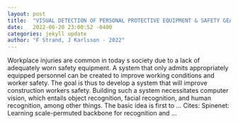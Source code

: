 ```yaml
---
layout: post
title:  "VISUAL DETECTION OF PERSONAL PROTECTIVE EQUIPMENT & SAFETY GEAR ON INDUSTRY WORKERS"
date:   2022-06-20 23:00:52 -0400
categories: jekyll update
author: "F Strand, J Karlsson - 2022"
---
```

Workplace injuries are common in today s society due to a lack of adequately worn safety equipment. A system that only admits appropriately equipped personnel can be created to improve working conditions and worker safety. The goal is thus to develop a system that will improve construction workers  safety. Building such a system necessitates computer vision, which entails object recognition, facial recognition, and human recognition, among other things. The basic idea is first to …
Cites: ‪Spinenet: Learning scale-permuted backbone for recognition and …‬  